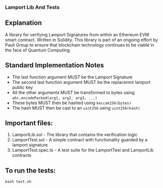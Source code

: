 ### Lamport Lib And Tests

## Explanation
A library for verifying Lamport Signatures from within an Ethereum EVM smart contract. Written in Solidity. This library is part of an ongoing effort by Pauli Group to ensure that blockchain technology continues to be viable in the face of Quantum Computing.

## Standard Implementation Notes
- The last function argument MUST be the Lamport Signature
- The second last function argument MUST be the replacemnt lamport public key 
- All the other arguments MUST be transformed to bytes using `abi.encodePacked(arg1, arg2, arg3, ...)`
- These bytes MUST then be hashed using `keccak256(bytes)`
- The hash MUST then be cast to an `uint256` using `uint256(hash)`

## Important files:
 1. LamportLib.sol      - The library that contains the verification logic
 2. LamportTest.sol     - A simple contract with functionality guarded by a lamport signature
 3. LamportTest.spec.ts - A test suite for the LamportTest and LamportLib contracts

## To run the tests:
    bash test.sh